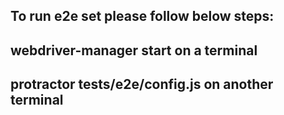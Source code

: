 To run e2e set please follow below steps:
------------------------------------------------
webdriver-manager start on a terminal
------------------------------------------------
protractor tests/e2e/config.js on another terminal
------------------------------------------------


